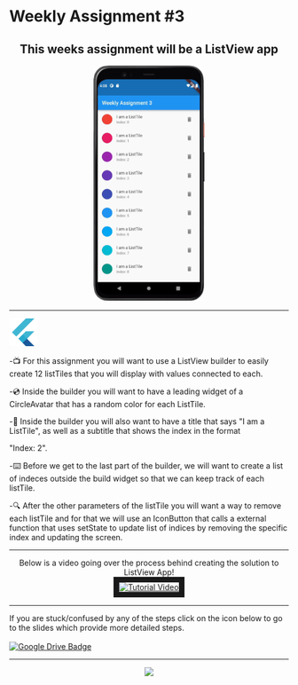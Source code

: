 # Weekly Assignment #3

<div id="header" align="center">
<h2>
  This weeks assignment will be a ListView app
</h2>
</div>

  
 <div align="center">
<img src = "https://github.com/SiGMobileUIUC/WeeklyAssignments/blob/main/pictures/weekly_assignment_3.gif?raw=true" width= "200"/>
</div>

---

<div align="left">
<div>
<img src = "https://raw.githubusercontent.com/devicons/devicon/master/icons/flutter/flutter-original.svg" width = "50px"> 
</div>

-:tv: For this assignment you will want to use a ListView builder to easily create 12 listTiles that you will display with values connected to each.

-:cd: Inside the builder you will want to have a leading widget of a CircleAvatar that has a random color for each ListTile.

-:book: Inside the builder you will also want to have a title that says "I am a ListTile", as well as a subtitle that shows the index in the format    

"Index: 2".

-:keyboard: Before we get to the last part of the builder, we will want to create a list<int> of indeces outside the build widget so that we can keep track of each listTile.

-:mag: After the other parameters of the listTile you will want a way to remove each listTile and for that we will use an IconButton that calls a external function that uses setState to update list of indices by removing the specific index and updating the screen.

---

<div align="center">
Below is a video going over the process behind creating the solution to ListView App!
</div>

<div align="center">
<a href="https://www.youtube.com/watch?v=dxjXUnrz_vw">
  <img src="https://img.youtube.com/vi/dxjXUnrz_vw/0.jpg" 
       alt="Tutorial Video" 
       width="400" 
       height="300" 
       border="10" />
</a>
</div>

---

<div align="left">
If you are stuck/confused by any of the steps click on the icon below to go to the slides which provide more detailed steps.

</div>

<div>
&nbsp;
</div> 

<div align="left">
<a href="https://docs.google.com/presentation/d/1DkN3cesyVT8BxITnixO0JImJifSX3G7BcAeYc-nCjB8/edit?usp=sharing">
    <img src="https://img.shields.io/badge/Slides-yellow?style=for-the-badge&logo=google drive&logoColor=white" alt="Google Drive Badge"/>
    
</div>

---

<div align="center">
 <img src="https://media.giphy.com/media/qjj4xrA1STjfa/giphy.gif" width="200"/>
</div>


